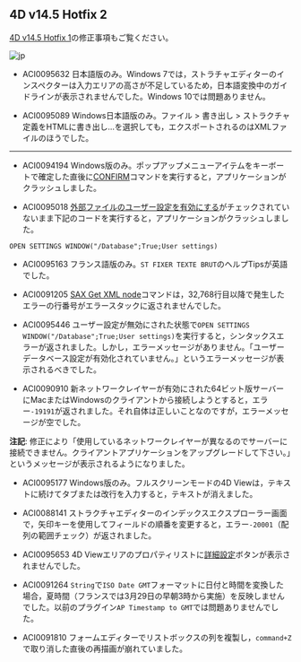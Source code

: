 4D v14.5 Hotfix 2
---

[4D v14.5 Hotfix 1](https://github.com/4D-JP/release-notes/tree/master/v14/14.5/hf1)の修正事項もご覧ください。

![jp](https://cloud.githubusercontent.com/assets/10509075/16182979/016305e0-36e7-11e6-816b-2335cc6f0abb.png)

* ACI0095632 日本語版のみ。Windows 7では，ストラチャエディターのインスペクターは入力エリアの高さが不足しているため，日本語変換中のガイドラインが表示されませんでした。Windows 10では問題ありません。

* ACI0095089 Windows日本語版のみ。ファイル > 書き出し > ストラクチャ定義をHTMLに書き出し...を選択しても，エクスポートされるのはXMLファイルのほうでした。

---

* ACI0094194 Windows版のみ。ポップアップメニューアイテムをキーボートで確定した直後に[CONFIRM](http://doc.4d.com/4Dv15R5/4D/15-R5/CONFIRM.301-2936614.ja.html)コマンドを実行すると，アプリケーションがクラッシュしました。

* ACI0095018 [外部ファイルのユーザー設定を有効にする](http://doc.4d.com/4Dv15R5/4D/15-R5/Using-user-settings.300-2964123.ja.html)がチェックされていないまま下記のコードを実行すると，アプリケーションがクラッシュしました。

```
OPEN SETTINGS WINDOW("/Database";True;User settings)
```

* ACI0095163 フランス語版のみ。``ST FIXER TEXTE BRUT``のヘルプTipsが英語でした。

* ACI0091205 [SAX Get XML node](http://doc.4d.com/4dv15r/help/command/ja/page860.html)コマンドは，32,768行目以降で発生したエラーの行番号がエラースタックに返されませんでした。

* ACI0095446 ユーザー設定が無効にされた状態で``OPEN SETTINGS WINDOW("/Database";True;User settings)``を実行すると，シンタックスエラーが返されました。しかし，エラーメッセージがありません。「ユーザーデータベース設定が有効化されていません。」というエラーメッセージが表示されるべきでした。

* ACI0090910 新ネットワークレイヤーが有効にされた64ビット版サーバーにMacまたはWindowsのクライアントから接続しようとすると，エラー``-19191``が返されました。それ自体は正しいことなのですが，エラーメッセージが空でした。

**注記**: 修正により「使用しているネットワークレイヤーが異なるのでサーバーに接続できません。クライアントアプリケーションをアップグレードして下さい。」というメッセージが表示されるようになりました。

* ACI0095177 Windows版のみ。フルスクリーンモードの4D Viewは，テキストに続けてタブまたは改行を入力すると，テキストが消えました。

* ACI0088141 ストラクチャエディターのインデックスエクスプローラー画面で，矢印キーを使用してフィールドの順番を変更すると，エラー``-20001``（配列の範囲チェック）が返されました。

* ACI0095653 4D Viewエリアのプロパティリストに[詳細設定](http://doc.4d.com/4Dv15R4/4D/15-R4/Plug-in-areas.300-2880332.ja.html)ボタンが表示されませんでした。

* ACI0091264 ``String``で``ISO Date GMT``フォーマットに日付と時間を変換した場合，夏時間（フランスでは3月29日の早朝3時から実施）を反映しませんでした。以前のプラグイン``AP Timestamp to GMT``では問題ありませんでした。

* ACI0091810 フォームエディターでリストボックスの列を複製し，``command+Z``で取り消した直後の再描画が崩れていました。
